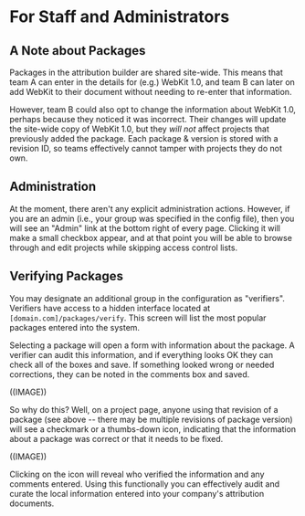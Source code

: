 # For Staff and Administrators

## A Note about Packages

Packages in the attribution builder are shared site-wide. This means that team A can enter in the details for (e.g.) WebKit 1.0, and team B can later on add WebKit to their document without needing to re-enter that information.

However, team B could also opt to change the information about WebKit 1.0, perhaps because they noticed it was incorrect. Their changes will update the site-wide copy of WebKit 1.0, but they _will not_ affect projects that previously added the package. Each package & version is stored with a revision ID, so teams effectively cannot tamper with projects they do not own.

## Administration

At the moment, there aren't any explicit administration actions. However, if you are an admin (i.e., your group was specified in the config file), then you will see an "Admin" link at the bottom right of every page. Clicking it will make a small checkbox appear, and at that point you will be able to browse through and edit projects while skipping access control lists.

## Verifying Packages

You may designate an additional group in the configuration as "verifiers". Verifiers have access to a hidden interface located at `[domain.com]/packages/verify`. This screen will list the most popular packages entered into the system.

Selecting a package will open a form with information about the package. A verifier can audit this information, and if everything looks OK they can check all of the boxes and save. If something looked wrong or needed corrections, they can be noted in the comments box and saved.

((IMAGE))

So why do this? Well, on a project page, anyone using that revision of a package (see above -- there may be multiple revisions of package version) will see a checkmark or a thumbs-down icon, indicating that the information about a package was correct or that it needs to be fixed.

((IMAGE))

Clicking on the icon will reveal who verified the information and any comments entered. Using this functionally you can effectively audit and curate the local information entered into your company's attribution documents.